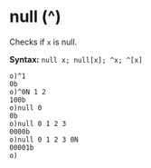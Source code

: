# null (^)

Checks if `x` is null.

**Syntax:** ```null x; null[x]; ^x; ^[x]```

```o
o)^1
0b
o)^0N 1 2
100b
o)null 0
0b
o)null 0 1 2 3
0000b
o)null 0 1 2 3 0N
00001b
o)
```
